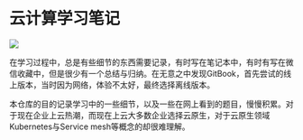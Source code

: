 # 云计算学习笔记
![](D:\Code\Goalng-Note\images\GopherKubernetes.png)

在学习过程中，总是有些细节的东西需要记录，有时写在笔记本中，有时有写在微信收藏中，但是很少有一个总结与归纳。在无意之中发现GitBook，首先尝试的线上版本，当时因为网络，体验不太好，最终选择离线版本。

本仓库的目的记录学习中的一些细节，以及一些在网上看到的题目，慢慢积累。对于现在企业上云热潮，而现在上云大多数企业选择云原生，对于云原生领域Kubernetes与Service mesh等概念的却很难理解。